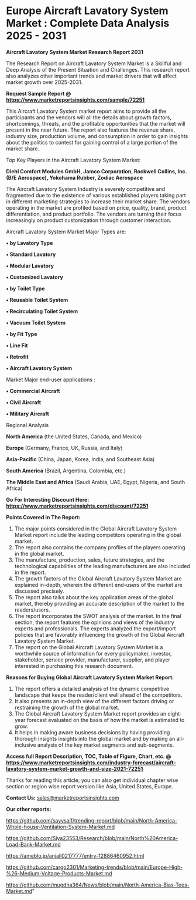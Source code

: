 # Europe Aircraft Lavatory System Market : Complete Data Analysis 2025 - 2031

<strong>Aircraft Lavatory System Market Research Report 2031</strong>

The Research Report on Aircraft Lavatory System Market is a Skillful and Deep Analysis of the Present Situation and Challenges. This research report also analyzes other important trends and market drivers that will affect market growth over 2025-2031.

<strong>Request Sample Report @ <a href=https://www.marketreportsinsights.com/sample/72251>https://www.marketreportsinsights.com/sample/72251</a></strong>

This Aircraft Lavatory System market report aims to provide all the participants and the vendors will all the details about growth factors, shortcomings, threats, and the profitable opportunities that the market will present in the near future. The report also features the revenue share, industry size, production volume, and consumption in order to gain insights about the politics to contest for gaining control of a large portion of the market share.

Top Key Players in the Aircraft Lavatory System Market:

<strong>Diehl Comfort Modules GmbH, Jamco Corporation, Rockwell Collins, Inc. (B/E Aerospace), Yokohama Rubber, Zodiac Aerospace</strong>

The Aircraft Lavatory System Industry is severely competitive and fragmented due to the existence of various established players taking part in different marketing strategies to increase their market share. The vendors operating in the market are profiled based on price, quality, brand, product differentiation, and product portfolio. The vendors are turning their focus increasingly on product customization through customer interaction.

Aircraft Lavatory System Market Major Types are:

<strong>• by Lavatory Type

• Standard Lavatory

• Modular Lavatory

• Customized Lavatory

• by Toilet Type

• Reusable Toilet System

• Recirculating Toilet System

• Vacuum Toilet System

• by Fit Type

• Line Fit

• Retrofit

• Aircraft Lavatory System</strong>

Market Major end-user applications :

<strong>• Commercial Aircraft

• Civil Aircraft

• Military Aircraft</strong>

Regional Analysis

</u><strong><b>North America</b></strong> (the United States, Canada, and Mexico)

<strong><b>Europe </b></strong>(Germany, France, UK, Russia, and Italy)

<strong><b>Asia-Pacific</b></strong> (China, Japan, Korea, India, and Southeast Asia)

<strong><b>South America</b></strong> (Brazil, Argentina, Colombia, etc.)

<strong><b>The Middle East and Africa</b></strong> (Saudi Arabia, UAE, Egypt, Nigeria, and South Africa)

<strong>Go For Interesting Discount Here: <a href=https://www.marketreportsinsights.com/discount/72251>https://www.marketreportsinsights.com/discount/72251</a></strong>

<strong>Points Covered in The Report:</strong>
<ol>
  <li>The major points considered in the Global Aircraft Lavatory System Market report include the leading competitors operating in the global market.</li>
  <li>The report also contains the company profiles of the players operating in the global market.</li>
  <li>The manufacture, production, sales, future strategies, and the technological capabilities of the leading manufacturers are also included in the report.</li>
  <li>The growth factors of the Global Aircraft Lavatory System Market are explained in-depth, wherein the different end-users of the market are discussed precisely.</li>
  <li>The report also talks about the key application areas of the global market, thereby providing an accurate description of the market to the readers/users.</li>
  <li>The report incorporates the SWOT analysis of the market. In the final section, the report features the opinions and views of the industry experts and professionals. The experts analyzed the export/import policies that are favorably influencing the growth of the Global Aircraft Lavatory System Market.</li>
  <li>The report on the Global Aircraft Lavatory System Market is a worthwhile source of information for every policymaker, investor, stakeholder, service provider, manufacturer, supplier, and player interested in purchasing this research document.</li>
</ol>
<strong>Reasons for Buying Global Aircraft Lavatory System Market Report:</strong>

<ol>
  <li>The report offers a detailed analysis of the dynamic competitive landscape that keeps the reader/client well ahead of the competitors.</li>
  <li>It also presents an in-depth view of the different factors driving or restraining the growth of the global market.</li>
  <li>The Global Aircraft Lavatory System Market report provides an eight-year forecast evaluated on the basis of how the market is estimated to grow.</li>
  <li>It helps in making aware business decisions by having providing thorough insights insights into the global market and by making an all-inclusive analysis of the key market segments and sub-segments.</li>
</ol>
<strong>Access full Report Description, TOC, Table of Figure, Chart, etc. @ <a href=https://www.marketreportsinsights.com/industry-forecast/aircraft-lavatory-system-market-growth-and-size-2021-72251>https://www.marketreportsinsights.com/industry-forecast/aircraft-lavatory-system-market-growth-and-size-2021-72251</a></strong>


Thanks for reading this article; you can also get individual chapter wise section or region wise report version like Asia, United States, Europe.

<strong>Contact Us:</strong>
sales@marketreportsinsights.com

<strong>Our other reports:</strong>

<a href=https://github.com/sayysaif/trending-report/blob/main/North-America-Whole-house-Ventilation-System-Market.md>https://github.com/sayysaif/trending-report/blob/main/North-America-Whole-house-Ventilation-System-Market.md</a>

<a href=https://github.com/Siya23553/Research/blob/main/North%20America-Load-Bank-Market.md>https://github.com/Siya23553/Research/blob/main/North%20America-Load-Bank-Market.md</a>

<a href=https://ameblo.jp/anjali0217777/entry-12886460952.html>https://ameblo.jp/anjali0217777/entry-12886460952.html</a>

<a href=https://github.com/cargo2301/Marketing-trends/blob/main/Europe-High-%26-Medium-Voltage-Products-Market.md>https://github.com/cargo2301/Marketing-trends/blob/main/Europe-High-%26-Medium-Voltage-Products-Market.md</a>

<a href=https://github.com/mugdha364/News/blob/main/North-America-Bias-Tees-Market.md>https://github.com/mugdha364/News/blob/main/North-America-Bias-Tees-Market.md</a>"
